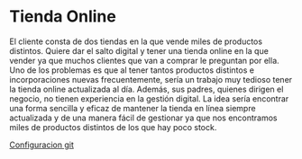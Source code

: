 # Tienda Online
El cliente consta de dos tiendas en la que vende miles de productos distintos. Quiere dar el salto digital y tener una tienda online en la que vender ya que muchos clientes que van a comprar le preguntan por ella. Uno de los problemas es que al tener tantos productos distintos e incorporaciones nuevas frecuentemente, sería un trabajo muy tedioso tener la tienda online actualizada al día. Además, sus padres, quienes dirigen el negocio, no tienen experiencia en la gestión digital. La idea sería encontrar una forma sencilla y eficaz de mantener la tienda en línea siempre actualizada y de una manera fácil de gestionar ya que nos encontramos miles de productos distintos de los que hay poco stock.

<a href="gitconfiguration.png">Configuracion git</a>

